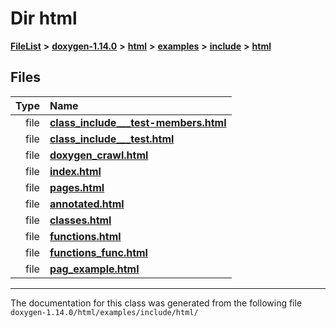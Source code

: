 

# Dir html



[**FileList**](files.md) **>** [**doxygen-1.14.0**](dir_9d5bad020669189c90cda983471be5d0.md) **>** [**html**](dir_05d1fd8a7cdd04f638f8b23196de02e2.md) **>** [**examples**](dir_aa52e73a32d193037813a53dcfe817b6.md) **>** [**include**](dir_306ee8fe59c0660bd49562c2700a8634.md) **>** [**html**](dir_a8946a5380e2495c94ac01a06d98f0dd.md)












## Files

| Type | Name |
| ---: | :--- |
| file | [**class\_include\_\_\_test-members.html**](class__include______test-members_8html.md) <br> |
| file | [**class\_include\_\_\_test.html**](class__include______test_8html.md) <br> |
| file | [**doxygen\_crawl.html**](examples_2include_2html_2doxygen__crawl_8html.md) <br> |
| file | [**index.html**](examples_2include_2html_2index_8html.md) <br> |
| file | [**pages.html**](examples_2include_2html_2pages_8html.md) <br> |
| file | [**annotated.html**](include_2html_2annotated_8html.md) <br> |
| file | [**classes.html**](include_2html_2classes_8html.md) <br> |
| file | [**functions.html**](include_2html_2functions_8html.md) <br> |
| file | [**functions\_func.html**](include_2html_2functions__func_8html.md) <br> |
| file | [**pag\_example.html**](pag__example_8html.md) <br> |



























































------------------------------
The documentation for this class was generated from the following file `doxygen-1.14.0/html/examples/include/html/`

